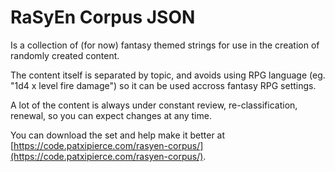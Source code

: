 # RaSyEn Corpus JSON

Is a collection of (for now) fantasy themed strings for use in the creation of randomly created content.

The content itself is separated by topic, and avoids using RPG language (eg. "1d4 x level fire damage") so it can be used accross fantasy RPG settings.

A lot of the content is always under constant review, re-classification, renewal, so you can expect changes at any time.

You can download the set and help make it better at [https://code.patxipierce.com/rasyen-corpus/](https://code.patxipierce.com/rasyen-corpus/).
